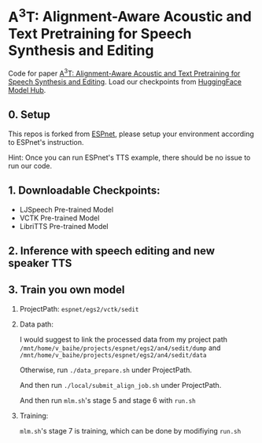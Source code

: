 # $\text{A}^3\text{T}$: Alignment-Aware Acoustic and Text Pretraining for Speech Synthesis and Editing


Code for paper [$\text{A}^3\text{T}$: Alignment-Aware Acoustic and Text Pretraining for Speech Synthesis and Editing](https://arxiv.org/abs/2203.09690). Load our checkpoints from [HuggingFace Model Hub](https://huggingface.co/richardbaihe).

## 0. Setup
This repos is forked from [ESPnet](https://github.com/espnet/espnet), please setup your environment according to ESPnet's instruction.

Hint: Once you can run ESPnet's TTS example, there should be no issue to run our code.

## 1. Downloadable Checkpoints:
- LJSpeech Pre-trained Model
- VCTK Pre-trained Model
- LibriTTS Pre-trained Model

## 2. Inference with speech editing and new speaker TTS

## 3. Train you own model

1. ProjectPath: `espnet/egs2/vctk/sedit`

2. Data path:

   I would suggest to link the processed data from my project path `/mnt/home/v_baihe/projects/espnet/egs2/an4/sedit/dump` and `/mnt/home/v_baihe/projects/espnet/egs2/an4/sedit/data`

   Otherwise, run `./data_prepare.sh` under ProjectPath.

   And then run `./local/submit_align_job.sh` under ProjectPath.

   And then run `mlm.sh`'s stage 5 and stage 6 with `run.sh`

3. Training:

   `mlm.sh`'s stage 7 is training, which can be done by modifiying `run.sh`

   
